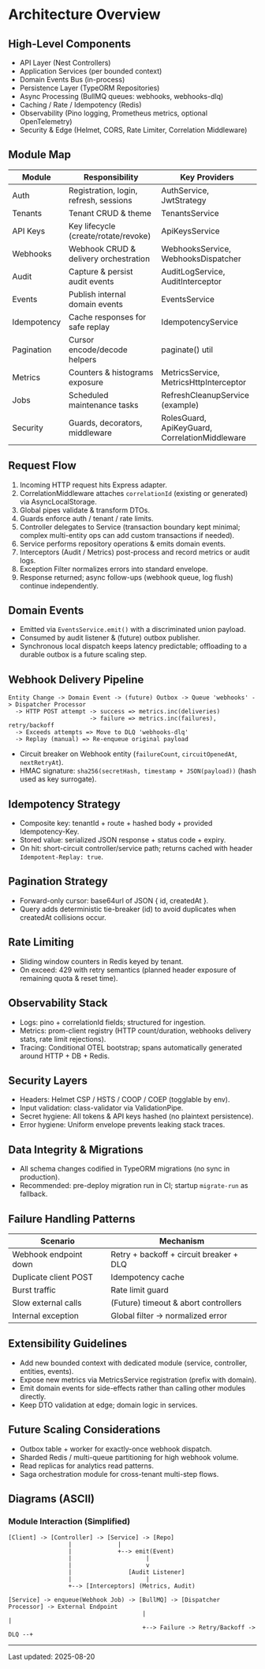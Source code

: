 # Architecture Overview

## High-Level Components
- API Layer (Nest Controllers)
- Application Services (per bounded context)
- Domain Events Bus (in-process)
- Persistence Layer (TypeORM Repositories)
- Async Processing (BullMQ queues: webhooks, webhooks-dlq)
- Caching / Rate / Idempotency (Redis)
- Observability (Pino logging, Prometheus metrics, optional OpenTelemetry)
- Security & Edge (Helmet, CORS, Rate Limiter, Correlation Middleware)

## Module Map
| Module | Responsibility | Key Providers |
|--------|----------------|---------------|
| Auth | Registration, login, refresh, sessions | AuthService, JwtStrategy |
| Tenants | Tenant CRUD & theme | TenantsService |
| API Keys | Key lifecycle (create/rotate/revoke) | ApiKeysService |
| Webhooks | Webhook CRUD & delivery orchestration | WebhooksService, WebhooksDispatcher |
| Audit | Capture & persist audit events | AuditLogService, AuditInterceptor |
| Events | Publish internal domain events | EventsService |
| Idempotency | Cache responses for safe replay | IdempotencyService |
| Pagination | Cursor encode/decode helpers | paginate() util |
| Metrics | Counters & histograms exposure | MetricsService, MetricsHttpInterceptor |
| Jobs | Scheduled maintenance tasks | RefreshCleanupService (example) |
| Security | Guards, decorators, middleware | RolesGuard, ApiKeyGuard, CorrelationMiddleware |

## Request Flow
1. Incoming HTTP request hits Express adapter.
2. CorrelationMiddleware attaches `correlationId` (existing or generated) via AsyncLocalStorage.
3. Global pipes validate & transform DTOs.
4. Guards enforce auth / tenant / rate limits.
5. Controller delegates to Service (transaction boundary kept minimal; complex multi-entity ops can add custom transactions if needed).
6. Service performs repository operations & emits domain events.
7. Interceptors (Audit / Metrics) post-process and record metrics or audit logs.
8. Exception Filter normalizes errors into standard envelope.
9. Response returned; async follow-ups (webhook queue, log flush) continue independently.

## Domain Events
- Emitted via `EventsService.emit()` with a discriminated union payload.
- Consumed by audit listener & (future) outbox publisher.
- Synchronous local dispatch keeps latency predictable; offloading to a durable outbox is a future scaling step.

## Webhook Delivery Pipeline
```
Entity Change -> Domain Event -> (future) Outbox -> Queue 'webhooks' -> Dispatcher Processor
  -> HTTP POST attempt -> success => metrics.inc(deliveries)
                       -> failure => metrics.inc(failures), retry/backoff
  -> Exceeds attempts => Move to DLQ 'webhooks-dlq'
  -> Replay (manual) => Re-enqueue original payload
```
- Circuit breaker on Webhook entity (`failureCount`, `circuitOpenedAt`, `nextRetryAt`).
- HMAC signature: `sha256(secretHash, timestamp + JSON(payload))` (hash used as key surrogate).

## Idempotency Strategy
- Composite key: tenantId + route + hashed body + provided Idempotency-Key.
- Stored value: serialized JSON response + status code + expiry.
- On hit: short-circuit controller/service path; returns cached with header `Idempotent-Replay: true`.

## Pagination Strategy
- Forward-only cursor: base64url of JSON { id, createdAt }.
- Query adds deterministic tie-breaker (id) to avoid duplicates when createdAt collisions occur.

## Rate Limiting
- Sliding window counters in Redis keyed by tenant.
- On exceed: 429 with retry semantics (planned header exposure of remaining quota & reset time).

## Observability Stack
- Logs: pino + correlationId fields; structured for ingestion.
- Metrics: prom-client registry (HTTP count/duration, webhooks delivery stats, rate limit rejections).
- Tracing: Conditional OTEL bootstrap; spans automatically generated around HTTP + DB + Redis.

## Security Layers
- Headers: Helmet CSP / HSTS / COOP / COEP (togglable by env).
- Input validation: class-validator via ValidationPipe.
- Secret hygiene: All tokens & API keys hashed (no plaintext persistence).
- Error hygiene: Uniform envelope prevents leaking stack traces.

## Data Integrity & Migrations
- All schema changes codified in TypeORM migrations (no sync in production).
- Recommended: pre-deploy migration run in CI; startup `migrate-run` as fallback.

## Failure Handling Patterns
| Scenario | Mechanism |
|----------|-----------|
| Webhook endpoint down | Retry + backoff + circuit breaker + DLQ |
| Duplicate client POST | Idempotency cache |
| Burst traffic | Rate limit guard |
| Slow external calls | (Future) timeout & abort controllers |
| Internal exception | Global filter -> normalized error |

## Extensibility Guidelines
- Add new bounded context with dedicated module (service, controller, entities, events).
- Expose new metrics via MetricsService registration (prefix with domain).
- Emit domain events for side-effects rather than calling other modules directly.
- Keep DTO validation at edge; domain logic in services.

## Future Scaling Considerations
- Outbox table + worker for exactly-once webhook dispatch.
- Sharded Redis / multi-queue partitioning for high webhook volume.
- Read replicas for analytics read patterns.
- Saga orchestration module for cross-tenant multi-step flows.

## Diagrams (ASCII)
### Module Interaction (Simplified)
```
[Client] -> [Controller] -> [Service] -> [Repo]
                 |             |
                 |             +--> emit(Event)
                 |                     |
                 |                     v
                 |                [Audit Listener]
                 |                     |
                 +--> [Interceptors] (Metrics, Audit)

[Service] -> enqueue(Webhook Job) -> [BullMQ] -> [Dispatcher Processor] -> External Endpoint
                                      |                                     |
                                      +--> Failure -> Retry/Backoff -> DLQ --+
```

---
Last updated: 2025-08-20
